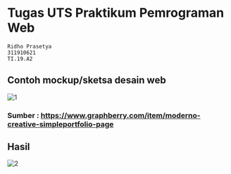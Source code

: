 # Tugas UTS Praktikum Pemrograman Web
```
Ridho Prasetya
311910621
TI.19.A2
```
## Contoh mockup/sketsa desain web
![1](https://user-images.githubusercontent.com/56241745/117061163-110b3900-ad4c-11eb-8567-426494224ae2.png)
### Sumber : https://www.graphberry.com/item/moderno-creative-simpleportfolio-page
## Hasil
![2](https://user-images.githubusercontent.com/56241745/117061403-562f6b00-ad4c-11eb-8029-a30a3dcd0e98.png)
